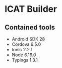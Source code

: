 # ICAT Builder

## Contained tools

- Android SDK 28
- Cordova 6.5.0
- Ionic 2.2.1
- Node 6.16.0
- Typings 1.3.1

